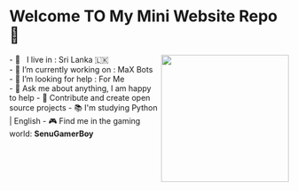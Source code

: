 # Welcome TO My Mini Website Repo 👋

<img align='right' src="https://user-images.githubusercontent.com/86920820/141724764-1f8671a0-5dc5-4826-8a7e-198911984ac5.png" width="230">
-  🚶‍ &nbsp; I live in : Sri Lanka 🇱🇰  <br>
-  🔭 I’m currently working on : MaX Bots  <br>
-  🤔 I’m looking for help : For  Me  <br>
-  💬 Ask me about anything, I am happy to help
-  🎯 Contribute and create open source projects
-  📚 I'm studying Python | English
-  🎮 Find me in the gaming world: <b>SenuGamerBoy</b>
